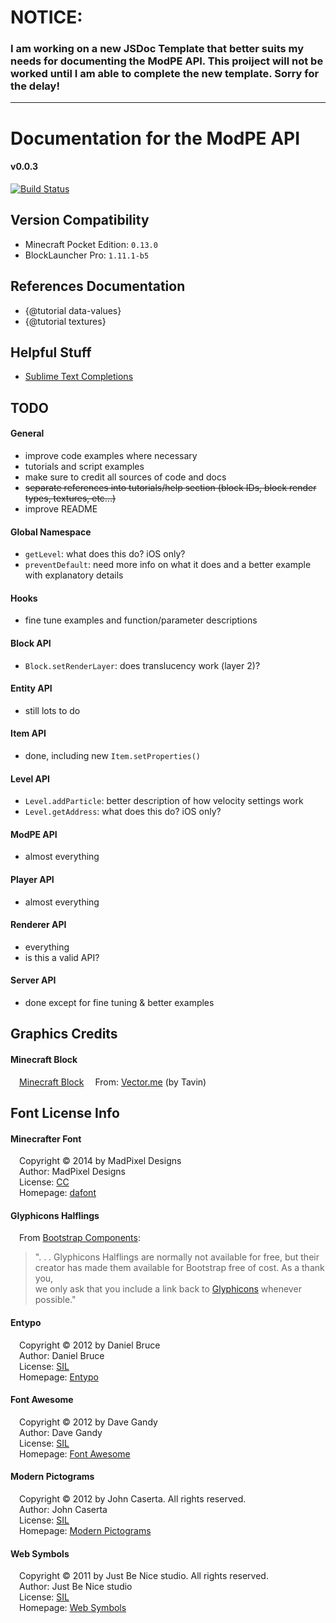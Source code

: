 # NOTICE:

### I am working on a new JSDoc Template that better suits my needs for documenting the ModPE API. This proiject will not be worked until I am able to complete the new template. Sorry for the delay!

---

# Documentation for the ModPE API

#### v0.0.3
[![Build Status](https://travis-ci.org/duggum/modpe-api.svg?branch=master)][travis]

[travis]: https://travis-ci.org/duggum/modpe-api "Travis CI Build Status"

## Version Compatibility

- Minecraft Pocket Edition: `0.13.0`
- BlockLauncher Pro: `1.11.1-b5`  

## References Documentation
- {@tutorial data-values}
- {@tutorial textures}

## Helpful Stuff
- [Sublime Text Completions](https://gist.github.com/duggum/bce10dfa0adb49e71315)

## TODO
#### General
- improve code examples where necessary
- tutorials and script examples
- make sure to credit all sources of code and docs
- ~~separate references into tutorials/help section (block IDs, block render types, textures, etc...)~~
- improve README

#### Global Namespace
- `getLevel`: what does this do? iOS only?
- `preventDefault`: need more info on what it does and a better example with explanatory details

#### Hooks
- fine tune examples and function/parameter descriptions

#### Block API
- `Block.setRenderLayer`: does translucency work (layer 2)?

#### Entity API
- still lots to do

#### Item API
- done, including new `Item.setProperties()`

#### Level API
- `Level.addParticle`: better description of how velocity settings work
- `Level.getAddress`: what does this do? iOS only?

#### ModPE API
- almost everything

#### Player API
- almost everything

#### Renderer API
- everything
- is this a valid API?

#### Server API
- done except for fine tuning & better examples

## Graphics Credits

#### Minecraft Block
&emsp;[Minecraft Block][block]
&emsp;From: [Vector.me][Vector.me] (by Tavin)

## Font License Info

#### Minecrafter Font
&emsp;Copyright &copy; 2014 by MadPixel Designs  
&emsp;Author:   MadPixel Designs  
&emsp;License:  [CC](http://creativecommons.org/licenses)  
&emsp;Homepage: [dafont](http://www.dafont.com/minecrafter.font)

#### Glyphicons Halflings
&emsp;From [Bootstrap Components][bs]:
> ". . . Glyphicons Halflings are normally not available for free, but their  
> creator has made them available for Bootstrap free of cost. As a thank you,  
> we only ask that you include a link back to [Glyphicons][glyphicons] whenever possible."

#### Entypo
&emsp;Copyright &copy; 2012 by Daniel Bruce  
&emsp;Author:   Daniel Bruce  
&emsp;License:  [SIL][sil]  
&emsp;Homepage: [Entypo][entypo]

#### Font Awesome
&emsp;Copyright &copy; 2012 by Dave Gandy  
&emsp;Author:    Dave Gandy  
&emsp;License:   [SIL][sil]  
&emsp;Homepage:  [Font Awesome][font_awesome]

#### Modern Pictograms
&emsp;Copyright &copy; 2012 by John Caserta. All rights reserved.  
&emsp;Author:    John Caserta  
&emsp;License:   [SIL][sil]  
&emsp;Homepage:  [Modern Pictograms][modern_picts]

#### Web Symbols
&emsp;Copyright &copy; 2011 by Just Be Nice studio. All rights reserved.  
&emsp;Author:    Just Be Nice studio  
&emsp;License:   [SIL][sil]  
&emsp;Homepage:  [Web Symbols][web_symbols]

[block]: http://vector.me/browse/286710/minecraft_block "Minecraft Block"
[vector.me]: http://vector.me "Vector.me"
[bs]: http://getbootstrap.com/components/ "Bootstrap Components"
[sil]: http://scripts.sil.org/OFL "SIL Open Font License"
[glyphicons]: http://glyphicons.com "Glyphicons Halflings"
[entypo]: http://www.entypo.com "Entypo"
[font_awesome]: http://fortawesome.github.com/Font-Awesome/ "Font Awesome"
[modern_picts]: http://thedesignoffice.org/project/modern-pictograms/ "Modern Pictograms"
[web_symbols]: http://www.justbenice.ru/studio/websymbols "Web Symbols"

